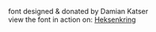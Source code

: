 font designed & donated by Damian Katser  
view the font in action on: [Heksenkring](https://heksenkring.betovert.me/eftelingfanfont.html)
